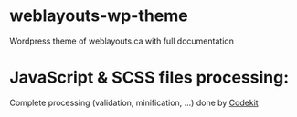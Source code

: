 # weblayouts-wp-theme
Wordpress theme of weblayouts.ca with full documentation
 




# JavaScript &amp; SCSS files processing:
Complete processing (validation, minification, ...) done by [Codekit](https://codekitapp.com/) 


